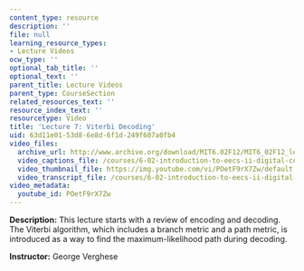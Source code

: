 ```yaml
---
content_type: resource
description: ''
file: null
learning_resource_types:
- Lecture Videos
ocw_type: ''
optional_tab_title: ''
optional_text: ''
parent_title: Lecture Videos
parent_type: CourseSection
related_resources_text: ''
resource_index_text: ''
resourcetype: Video
title: 'Lecture 7: Viterbi Decoding'
uid: 63d11e01-53d8-6e8d-6f1d-249f607a0fb4
video_files:
  archive_url: http://www.archive.org/download/MIT6.02F12/MIT6_02F12_lec07_300k.mp4
  video_captions_file: /courses/6-02-introduction-to-eecs-ii-digital-communication-systems-fall-2012/06ce0ac5ea045379a502e5667b8cc46f_POetF9rX7Zw.vtt
  video_thumbnail_file: https://img.youtube.com/vi/POetF9rX7Zw/default.jpg
  video_transcript_file: /courses/6-02-introduction-to-eecs-ii-digital-communication-systems-fall-2012/ecc71adcdf1c748143bf8c5b29ec4165_POetF9rX7Zw.pdf
video_metadata:
  youtube_id: POetF9rX7Zw
---
```


**Description:** This lecture starts with a review of encoding and decoding. The Viterbi algorithm, which includes a branch metric and a path metric, is introduced as a way to find the maximum-likelihood path during decoding.

**Instructor:** George Verghese